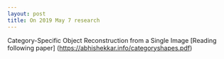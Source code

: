 ```yaml
---
layout: post
title: On 2019 May 7 research
---
```



Category-Specific Object Reconstruction from a Single Image
[Reading following paper] (https://abhishekkar.info/categoryshapes.pdf)